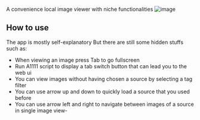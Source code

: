 A convenience local image viewer with niche functionalities
![image](https://github.com/TheLastKin/HTransfer/assets/71256843/55f24d01-ddfe-4941-bf07-8c99a23164ee)

## How to use
The app is mostly self-explanatory
But there are still some hidden stuffs such as:
- When viewing an image press Tab to go fullscreen
- Run A1111 script to display a tab switch button that can lead you to the web ui
- You can view images without having chosen a source by selecting a tag filter
- You can use arrow up and down to quickly load a source that you used before
- You can use arrow left and right to navigate between images of a source in single image view-
